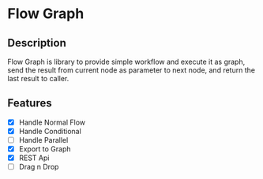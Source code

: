 # Flow Graph 

## Description

Flow Graph is library to provide simple workflow and execute it as graph, send the result from current node as parameter to next node, and return the last result to caller.

## Features

- [x] Handle Normal Flow
- [x] Handle Conditional
- [ ] Handle Parallel
- [X] Export to Graph
- [X] REST Api
- [ ] Drag n Drop
